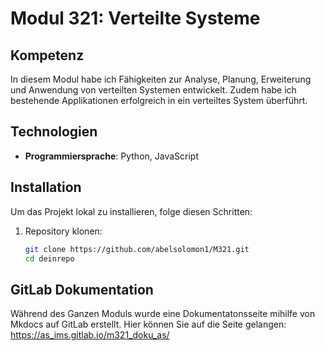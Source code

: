 # Modul 321: Verteilte Systeme

## Kompetenz
In diesem Modul habe ich Fähigkeiten zur Analyse, Planung, Erweiterung und Anwendung von verteilten Systemen entwickelt. Zudem habe ich bestehende Applikationen erfolgreich in ein verteiltes System überführt.

## Technologien
- **Programmiersprache**: Python, JavaScript


## Installation
Um das Projekt lokal zu installieren, folge diesen Schritten:

1. Repository klonen:
   ```bash
   git clone https://github.com/abelsolomon1/M321.git
   cd deinrepo
## GitLab Dokumentation
Während des Ganzen Moduls wurde eine Dokumentatonsseite mihilfe von Mkdocs auf GitLab erstellt. Hier können Sie auf die Seite gelangen: https://as_ims.gitlab.io/m321_doku_as/
